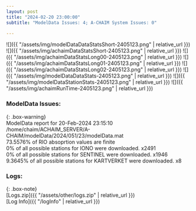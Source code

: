 ```yaml
---
layout: post
title: "2024-02-20 23:00:00"
subtitle: "ModelData Issues: 4; A-CHAIM System Issues: 0"

---
```


![]({{ "/assets/img/modelDataDataStatsShort-2405123.png" | relative_url }})
![]({{ "/assets/img/achaimDataStatsShort-2405123.png" | relative_url }})
![]({{ "/assets/img/achaimDataStatsLong00-2405123.png" | relative_url }})
![]({{ "/assets/img/achaimDataStatsLong01-2405123.png" | relative_url }})
![]({{ "/assets/img/achaimDataStatsLong02-2405123.png" | relative_url }})
![]({{ "/assets/img/modelDataDataStats-2405123.png" | relative_url }})
![]({{ "/assets/img/modelDataStationStats-2405123.png" | relative_url }})
![]({{ "/assets/img/achaimRunTime-2405123.png" | relative_url }})


### ModelData Issues:  
  
{: .box-warning}  
 ModelData report for 20-Feb-2024 23:15:10   
 /home/chaim/ACHAIM_SERVER/A-CHAIM/modelData/2024/051/23/modelData.mat   
 73.5576% of RIO absoprtion values are finite   
 0% of all possible stations for IONO were downloaded. x2491   
 0% of all possible stations for SENTINEL were downloaded. x1946   
 9.3645% of all possible stations for KARTVERKET were downloaded. x8   
  


### Logs:  
  
{: .box-note}  
[Logs.zip]({{ "/assets/other/logs.zip" | relative_url }})  
[Log Info]({{ "/logInfo" | relative_url }})  
